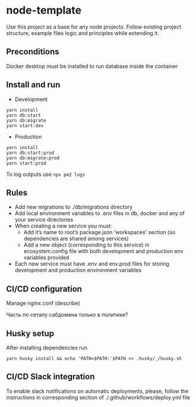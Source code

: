 # node-template

Use this project as a base for any node projects. Follow existing project structure, example files logic and principles while extending it.

## Preconditions

Docker desktop must be installed to run database inside the container

## Install and run

* Development
```
yarn install
yarn db:start
yarn db:migrate
yarn start:dev
```

* Production
```
yarn install
yarn db:start:prod
yarn db:migrate:prod
yarn start:prod
```

To log outputs use ```npx pm2 logs```

## Rules

* Add new migrations to ./db/migrations directory
* Add local environment variables to .env files in db, docker and any of your service directories
* When creating a new service you must:
  * Add it’s name to root’s package.json 'workspaces' section (so dependencies are shared among services)
  * Add a new object (corresponding to this service) in ecosystem.config file with both development and production env variables provided
* Each new service must have .env and env.prod files for storing development and production environment variables

## CI/CD configuration

Manage nginx.conf (describe)

Часть по сетапу сабдомена только в политике?

## Husky setup

After installing dependencies run 
```
yarn husky install && echo 'PATH=$PATH:'$PATH >> .husky/_/husky.sh
```
## CI/CD Slack integration
To enable slack notifications on automatic deployments, please, follow the instructions in corresponding section of ./.github/workflows/deploy.yml file
